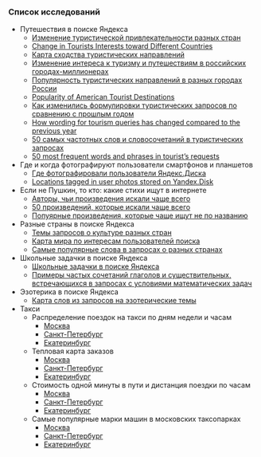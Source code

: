 ### Список исследований
- Путешествия в поиске Яндекса
  - [Изменение туристической привлекательности разных стран](2015/tourism/change/index.html)
  - [Change in Tourists Interests toward Different Countries](2015/tourism/change/eng.html)
  - [Карта сходства туристических направлений](2015/tourism/force/index.html)
  - [Изменение интереса к туризму и путешествиям в российских городах-миллионерах](2015/tourism/interest/index.html)
  - [Популярность туристических направлений в разных городах России](2015/tourism/map/index.html)
  - [Popularity of American Tourist Destinations](2015/tourism/map/eng/index.html)
  - [Как изменились формулировки туристических запросов по сравнению с прошлым годом](2015/tourism/table/index.html)
  - [How wording for tourism queries has changed compared to the previous year](2015/tourism/table/eng.html)
  - [50 самых частотных слов и словосочетаний в туристических запросах](2015/tourism/tagcloud/index.html)
  - [50 most frequent words and phrases in tourist’s requests](2015/tourism/tagcloud/eng.html)
- Где и когда фотографируют пользователи смартфонов и планшетов
  - [Где фотографировали пользователи Яндекс.Диска](2015/photo/index.html)
  - [Locations tagged in user photos stored on Yandex.Disk](2015/photo/eng/index.html)
- Если не Пушкин, то кто: какие стихи ищут в интернете
  - [Авторы, чьи произведения искали чаще всего](2015/poetry/authors.html)
  - [50 произведений, которые искали чаще всего](2015/poetry/poems.html)
  - [Попуярные произведения, которые чаще ищут не по названию](2015/poetry/titles.html)
- Разные страны в поиске Яндекса
  - [Темы запросов о культуре разных стран](2015/countries/culture/index.html)
  - [Карта мира по интересам пользователей поиска](2015/countries/maps/index.html)
  - [Самые популярные слова в запросах о разных странах](2015/countries/wordsmap/index.html)
- Школьные задачки в поиске Яндекса
  - [Школьные задачки в поиске Яндекса](2015/school_tasks/index.html)
  - [Примеры частых сочетаний глаголов и существительных, встречающихся в запросах с условиями математических задач](2015/school_tasks_examples/index.html)
- Эзотерика в поиске Яндекса
  - [Карта слов из запросов на эзотерические темы](2015/esotericism/index.html)
- Такси
  - Распределение поездок на такси по дням недели и часам
    - [Москва](2015/taxi/1_daytime/moscow.html)
    - [Санкт-Петербург](2015/taxi/1_daytime/spb.html)
    - [Екатеринбург](2015/taxi/1_daytime/ekaterinburg.html)
  - Тепловая карта заказов
    - [Москва](2015/taxi/2_price/moscow.html)
    - [Санкт-Петербург](2015/taxi/2_price/spb.html)
    - [Екатеринбург](2015/taxi/2_price/ekaterinburg.html)
  - Стоимость одной минуты в пути и дистанция поездки по часам
    - [Москва](2015/taxi/3_map/1_moscow/index.html)
    - [Санкт-Петербург](2015/taxi/3_map/2_spb/index.html)
    - [Екатеринбург](2015/taxi/3_map/3_ekaterinburg/index.html)
  - Самые популярные марки машин в московских таксопарках
    - [Москва](2015/taxi/4_topcars/moscow.html)
    - [Санкт-Петербург](2015/taxi/4_topcars/spb.html)
    - [Екатеринбург](2015/taxi/4_topcars/ekaterinburg.html)
